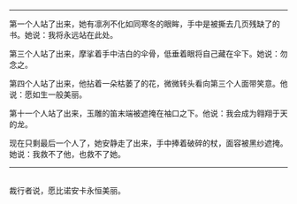 
---
第一个人站了出来，她有凛冽不化如同寒冬的眼眸，手中是被撕去几页残缺了的书。她说：我将永远站在此处。

第三个人站了出来，摩挲着手中洁白的伞骨，低垂着眼将自己藏在伞下。她说：勿念之。

第四个人站了出来，他拈着一朵枯萎了的花，微微转头看向第三个人面带笑意。他说：愿如生一般美丽。

第十一个人站了出来，玉雕的笛末端被遮掩在袖口之下。他说：我会成为翱翔于天的龙。

现在只剩最后一个人了，她安静走了出来，手中捧着破碎的杖，面容被黑纱遮掩。她说：我救不了他，也救不了她。

---
<br>
裁行者说，愿比诺安卡永恒美丽。
